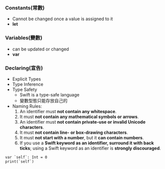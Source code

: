 ### Constants(常數)
- Cannot be changed once a value is assigned to it
- **let**

### Variables(變數)
- can be updated or changed
- **var**

### Declaring(宣告)
- Explicit Types
- Type Inference
- Type Safety
	- Swift is a type-safe language
	- 變數型態只能存放自己的
- Naming Rules:
	1. An identifier must **not contain any whitespace**.
	2. It must **not contain any mathematical symbols or arrows**.
	3. An identifier must **not contain private-use or invalid Unicode characters**.
	4. It must **not contain line- or box-drawing characters**.
	5. It must **not start with a number**, but it **can contain numbers**.
	6. If you use a **Swift keyword as an identifier, surround it with back ticks**; using a Swift keyword as an identifier is **strongly discouraged**.
	
```
var `self`: Int = 0
print(`self`)
```
